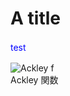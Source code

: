 # A title


<html>
<body>
<p style="color:blue; line-height:1.5;">test</p>
</body>
</html>


<p class="image1">
<img src="7ZqrQmU.jpg" alt="Ackley f" title=""><br>
Ackley 関数
</p>
